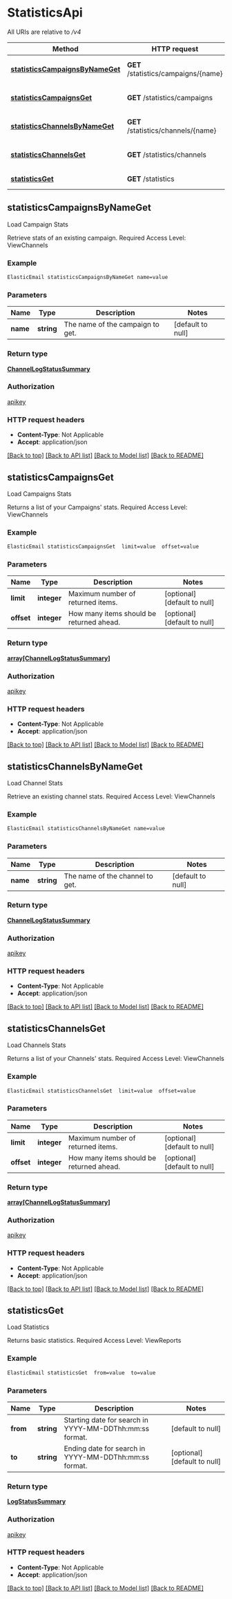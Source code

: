 # StatisticsApi

All URIs are relative to */v4*

Method | HTTP request | Description
------------- | ------------- | -------------
[**statisticsCampaignsByNameGet**](StatisticsApi.md#statisticsCampaignsByNameGet) | **GET** /statistics/campaigns/{name} | Load Campaign Stats
[**statisticsCampaignsGet**](StatisticsApi.md#statisticsCampaignsGet) | **GET** /statistics/campaigns | Load Campaigns Stats
[**statisticsChannelsByNameGet**](StatisticsApi.md#statisticsChannelsByNameGet) | **GET** /statistics/channels/{name} | Load Channel Stats
[**statisticsChannelsGet**](StatisticsApi.md#statisticsChannelsGet) | **GET** /statistics/channels | Load Channels Stats
[**statisticsGet**](StatisticsApi.md#statisticsGet) | **GET** /statistics | Load Statistics



## statisticsCampaignsByNameGet

Load Campaign Stats

Retrieve stats of an existing campaign. Required Access Level: ViewChannels

### Example

```bash
ElasticEmail statisticsCampaignsByNameGet name=value
```

### Parameters


Name | Type | Description  | Notes
------------- | ------------- | ------------- | -------------
 **name** | **string** | The name of the campaign to get. | [default to null]

### Return type

[**ChannelLogStatusSummary**](ChannelLogStatusSummary.md)

### Authorization

[apikey](../README.md#apikey)

### HTTP request headers

- **Content-Type**: Not Applicable
- **Accept**: application/json

[[Back to top]](#) [[Back to API list]](../README.md#documentation-for-api-endpoints) [[Back to Model list]](../README.md#documentation-for-models) [[Back to README]](../README.md)


## statisticsCampaignsGet

Load Campaigns Stats

Returns a list of your Campaigns' stats. Required Access Level: ViewChannels

### Example

```bash
ElasticEmail statisticsCampaignsGet  limit=value  offset=value
```

### Parameters


Name | Type | Description  | Notes
------------- | ------------- | ------------- | -------------
 **limit** | **integer** | Maximum number of returned items. | [optional] [default to null]
 **offset** | **integer** | How many items should be returned ahead. | [optional] [default to null]

### Return type

[**array[ChannelLogStatusSummary]**](ChannelLogStatusSummary.md)

### Authorization

[apikey](../README.md#apikey)

### HTTP request headers

- **Content-Type**: Not Applicable
- **Accept**: application/json

[[Back to top]](#) [[Back to API list]](../README.md#documentation-for-api-endpoints) [[Back to Model list]](../README.md#documentation-for-models) [[Back to README]](../README.md)


## statisticsChannelsByNameGet

Load Channel Stats

Retrieve an existing channel stats. Required Access Level: ViewChannels

### Example

```bash
ElasticEmail statisticsChannelsByNameGet name=value
```

### Parameters


Name | Type | Description  | Notes
------------- | ------------- | ------------- | -------------
 **name** | **string** | The name of the channel to get. | [default to null]

### Return type

[**ChannelLogStatusSummary**](ChannelLogStatusSummary.md)

### Authorization

[apikey](../README.md#apikey)

### HTTP request headers

- **Content-Type**: Not Applicable
- **Accept**: application/json

[[Back to top]](#) [[Back to API list]](../README.md#documentation-for-api-endpoints) [[Back to Model list]](../README.md#documentation-for-models) [[Back to README]](../README.md)


## statisticsChannelsGet

Load Channels Stats

Returns a list of your Channels' stats. Required Access Level: ViewChannels

### Example

```bash
ElasticEmail statisticsChannelsGet  limit=value  offset=value
```

### Parameters


Name | Type | Description  | Notes
------------- | ------------- | ------------- | -------------
 **limit** | **integer** | Maximum number of returned items. | [optional] [default to null]
 **offset** | **integer** | How many items should be returned ahead. | [optional] [default to null]

### Return type

[**array[ChannelLogStatusSummary]**](ChannelLogStatusSummary.md)

### Authorization

[apikey](../README.md#apikey)

### HTTP request headers

- **Content-Type**: Not Applicable
- **Accept**: application/json

[[Back to top]](#) [[Back to API list]](../README.md#documentation-for-api-endpoints) [[Back to Model list]](../README.md#documentation-for-models) [[Back to README]](../README.md)


## statisticsGet

Load Statistics

Returns basic statistics. Required Access Level: ViewReports

### Example

```bash
ElasticEmail statisticsGet  from=value  to=value
```

### Parameters


Name | Type | Description  | Notes
------------- | ------------- | ------------- | -------------
 **from** | **string** | Starting date for search in YYYY-MM-DDThh:mm:ss format. | [default to null]
 **to** | **string** | Ending date for search in YYYY-MM-DDThh:mm:ss format. | [optional] [default to null]

### Return type

[**LogStatusSummary**](LogStatusSummary.md)

### Authorization

[apikey](../README.md#apikey)

### HTTP request headers

- **Content-Type**: Not Applicable
- **Accept**: application/json

[[Back to top]](#) [[Back to API list]](../README.md#documentation-for-api-endpoints) [[Back to Model list]](../README.md#documentation-for-models) [[Back to README]](../README.md)


